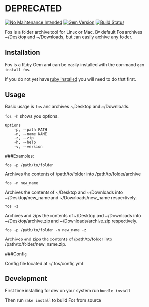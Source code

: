 # DEPRECATED

[![No Maintenance Intended](http://unmaintained.tech/badge.svg)](http://unmaintained.tech/) [![Gem Version](https://badge.fury.io/rb/fos.svg)](http://badge.fury.io/rb/fos) [![Build Status](https://travis-ci.org/scottyg/fos.svg?branch=master)](https://travis-ci.org/scottyg/fos)

Fos is a folder archive tool for Linux or Mac. By default Fos archives ~/Desktop and ~/Downloads, but can easily archive any folder.

## Installation

Fos is a Ruby Gem and can be easily installed with the command `gem install fos`.

If you do not yet have [ruby installed](https://www.ruby-lang.org/en/installation/) you will need to do that first.

## Usage

Basic usage is `fos` and archives ~/Desktop and ~/Downloads.

`fos -h` shows you options.

```
Options
    -p, --path PATH
    -n, --name NAME
    -z, --zip
    -h, --help
    -v, --version
```

###Examples:

`fos -p /path/to/folder`

Archives the contents of /path/to/folder into /path/to/folder/archive

`fos -n new_name`

Archives the contents of ~/Desktop and ~/Downloads into ~/Desktop/new_name and ~/Downloads/new_name respectively.

`fos -z`

Archives and zips the contents of ~/Desktop and ~/Downloads into ~/Desktop/archive.zip and ~/Downloads/archive.zip respectively.

`fos -p /path/to/folder -n new_name -z`

Archives and zips the contents of /path/to/folder into /path/to/folder/new_name.zip.

###Config

Config file located at ~/.fos/config.yml

## Development

First time installing for dev on your system run `bundle install`

Then run `rake install` to build Fos from source
